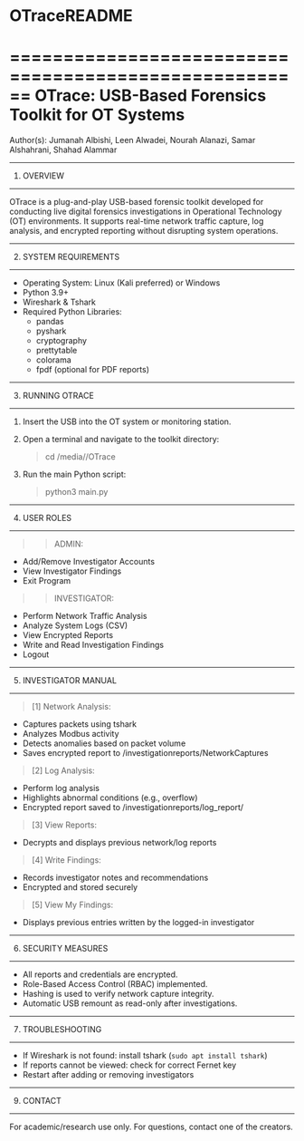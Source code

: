 # OTraceREADME
======================================================
OTrace: USB-Based Forensics Toolkit for OT Systems
======================================================

Author(s): Jumanah Albishi, Leen Alwadei, Nourah Alanazi, 
           Samar Alshahrani, Shahad Alammar


-----------------------------
1. OVERVIEW
-----------------------------
OTrace is a plug-and-play USB-based forensic toolkit developed 
for conducting live digital forensics investigations in 
Operational Technology (OT) environments. It supports real-time 
network traffic capture, log analysis, and encrypted reporting 
without disrupting system operations.

-----------------------------
2. SYSTEM REQUIREMENTS
-----------------------------
- Operating System: Linux (Kali preferred) or Windows
- Python 3.9+
- Wireshark & Tshark
- Required Python Libraries:
  - pandas
  - pyshark
  - cryptography
  - prettytable
  - colorama
  - fpdf (optional for PDF reports)

-----------------------------
3. RUNNING OTRACE
-----------------------------
1. Insert the USB into the OT system or monitoring station.
2. Open a terminal and navigate to the toolkit directory:
   > cd /media/<username>/OTrace

3. Run the main Python script:
   > python3 main.py

-----------------------------
4. USER ROLES
-----------------------------
>> ADMIN:
- Add/Remove Investigator Accounts
- View Investigator Findings
- Exit Program

>> INVESTIGATOR:
- Perform Network Traffic Analysis
- Analyze System Logs (CSV)
- View Encrypted Reports
- Write and Read Investigation Findings
- Logout

-----------------------------
5. INVESTIGATOR MANUAL
-----------------------------
> [1] Network Analysis:
   - Captures packets using tshark
   - Analyzes Modbus activity
   - Detects anomalies based on packet volume
   - Saves encrypted report to /investigationreports/NetworkCaptures

> [2] Log Analysis:
   - Perform log analysis
   - Highlights abnormal conditions (e.g., overflow)
   - Encrypted report saved to /investigationreports/log_report/

> [3] View Reports:
   - Decrypts and displays previous network/log reports

> [4] Write Findings:
   - Records investigator notes and recommendations
   - Encrypted and stored securely

> [5] View My Findings:
   - Displays previous entries written by the logged-in investigator

-----------------------------
6. SECURITY MEASURES
-----------------------------
- All reports and credentials are encrypted.
- Role-Based Access Control (RBAC) implemented.
- Hashing is used to verify network capture integrity.
- Automatic USB remount as read-only after investigations.


-----------------------------
7. TROUBLESHOOTING
-----------------------------
- If Wireshark is not found: install tshark (`sudo apt install tshark`)
- If reports cannot be viewed: check for correct Fernet key
- Restart after adding or removing investigators

-----------------------------
9. CONTACT
-----------------------------
For academic/research use only. For questions, contact one of the creators.
